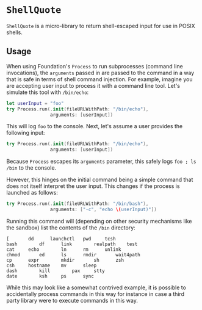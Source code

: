 # ``ShellQuote``

`ShellQuote` is a micro-library to return shell-escaped input for use in POSIX shells.

## Usage

When using Foundation's `Process` to run subprocesses (command line invocations), the `arguments` passed in are passed to the command in a way that is safe in terms of shell command injection. For example, imagine you are accepting user input to process it with a command line tool. Let's simulate this tool with `/bin/echo`:

```swift
let userInput = "foo"
try Process.run(.init(fileURLWithPath: "/bin/echo"),
                arguments: [userInput])
```

This will log `foo` to the console. Next, let's assume a user provides the following input:

```swift
try Process.run(.init(fileURLWithPath: "/bin/echo"),
                arguments: [userInput])
```

Because `Process` escapes its `arguments` parameter, this safely logs `foo ; ls /bin` to the console.

However, this hinges on the initial command being a simple command that does not itself interpret the user input. This changes if the process is launched as follows:

```swift
try Process.run(.init(fileURLWithPath: "/bin/bash"),
                arguments: ["-c", "echo \(userInput)"])
```

Running this command will (depending on other security mechanisms like the sandbox) list the contents of the `/bin` directory:

```
[		dd		launchctl	pwd		tcsh
bash		df		link		realpath	test
cat		echo		ln		rm		unlink
chmod		ed		ls		rmdir		wait4path
cp		expr		mkdir		sh		zsh
csh		hostname	mv		sleep
dash		kill		pax		stty
date		ksh		ps		sync
```

While this may look like a somewhat contrived example, it is possible to accidentally process commands in this way for instance in case a third party library were to execute commands in this way.
